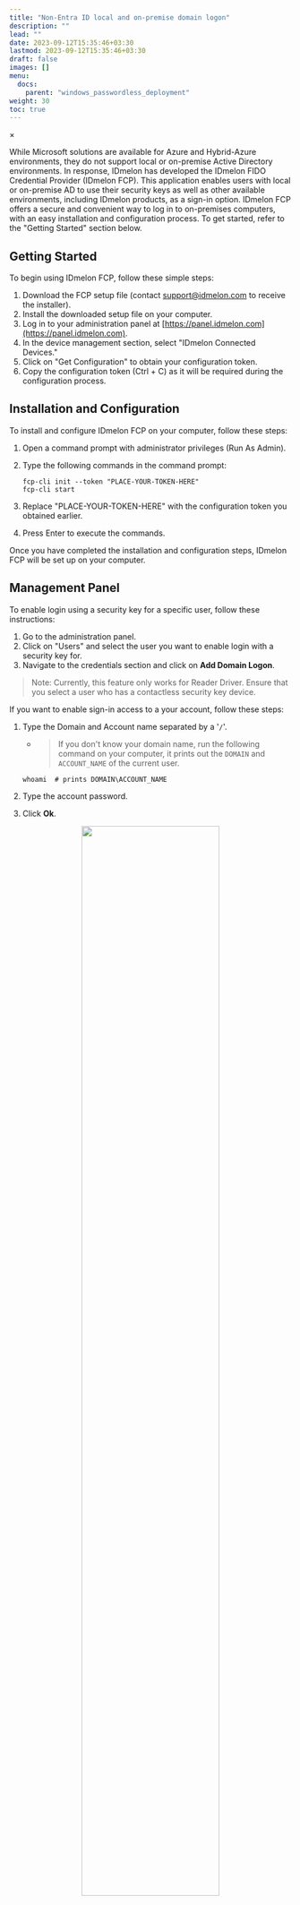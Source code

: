 ```yaml
---
title: "Non-Entra ID local and on-premise domain logon"
description: ""
lead: ""
date: 2023-09-12T15:35:46+03:30
lastmod: 2023-09-12T15:35:46+03:30
draft: false
images: []
menu:
  docs:
    parent: "windows_passwordless_deployment"
weight: 30
toc: true
---
```


<div id="_modal" class="modal">
  <span class="close">&times;</span>
  <img class="modal-content" id="img01">
</div>

While Microsoft solutions are available for Azure and Hybrid-Azure environments, they do not support local or on-premise Active Directory environments. In response, IDmelon has developed the IDmelon FIDO Credential Provider (IDmelon FCP). This application enables users with local or on-premise AD to use their security keys as well as other available environments, including IDmelon products, as a sign-in option. IDmelon FCP offers a secure and convenient way to log in to on-premises computers, with an easy installation and configuration process. To get started, refer to the "Getting Started" section below.

## Getting Started

To begin using IDmelon FCP, follow these simple steps:

1. Download the FCP setup file (contact support@idmelon.com to receive the installer).
2. Install the downloaded setup file on your computer.
3. Log in to your administration panel at [https://panel.idmelon.com](https://panel.idmelon.com).
4. In the device management section, select "IDmelon Connected Devices."
5. Click on "Get Configuration" to obtain your configuration token.
6. Copy the configuration token (Ctrl + C) as it will be required during the configuration process.

## Installation and Configuration

To install and configure IDmelon FCP on your computer, follow these steps:

1. Open a command prompt with administrator privileges (Run As Admin).
2. Type the following commands in the command prompt:

   ```commandline
   fcp-cli init --token "PLACE-YOUR-TOKEN-HERE"
   fcp-cli start
   ```

3. Replace "PLACE-YOUR-TOKEN-HERE" with the configuration token you obtained earlier.
4. Press Enter to execute the commands.

Once you have completed the installation and configuration steps, IDmelon FCP will be set up on your computer.

## Management Panel

To enable login using a security key for a specific user, follow these instructions:

1. Go to the administration panel.
2. Click on "Users" and select the user you want to enable login with a security key for.
3. Navigate to the credentials section and click on **Add Domain Logon**.

> Note: Currently, this feature only works for Reader Driver. Ensure that you select a user who has a contactless security key device.

If you want to enable sign-in access to a your account, follow these steps:

1. Type the Domain and Account name separated by a '`/`'.

    - > If you don't know your domain name, run the following command on your computer, it prints out the `DOMAIN` and `ACCOUNT_NAME` of the current user.

    ```commandLine
    whoami  # prints DOMAIN\ACCOUNT_NAME
    ```

2. Type the account password.
3. Click **Ok**.

<div align="center">
    <img width="70%" src="/images/vendor/DirectoryServicesIntegration/FCP/domain-user-pass.png" class="doc-img-frame">
</div>

> **Note:** For local accounts, a single dot (.) can be used as the domain name of the account. (e.g., `./Dwight`)\
> **Note:** Make sure to enter the account password correctly, as it is necessary for successful login.

Congratulations! You have now installed and configured IDmelon FCP on your computer.

## Login Experience

After you have successfully installed and configured IDmelon FCP on your computer, each time you want to login to your computer, on the lock screen, select IDmelon FCP, Tap your card on the reader and enter your PIN and press Enter and enjoy the seamless login experience.

<div align="center">
    <img width="90%" src="/images/vendor/DirectoryServicesIntegration/FCP/fcp-login.png" class="doc-img-frame">
</div>

For further assistance or inquiries, please contact our support team at support@idmelon.com.
